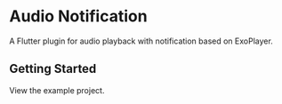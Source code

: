# Audio Notification

A Flutter plugin for audio playback with notification based on ExoPlayer.

## Getting Started

View the example project.
